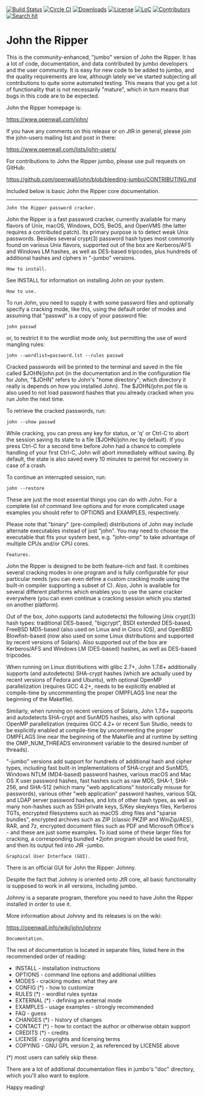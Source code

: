 [![Build Status](https://api.travis-ci.com/openwall/john.svg?branch=bleeding-jumbo)](https://travis-ci.com/github/openwall/john)
[![Circle CI](https://circleci.com/gh/openwall/john/tree/bleeding-jumbo.svg?style=shield)](https://circleci.com/gh/openwall/john/tree/bleeding-jumbo)
[![Downloads](https://img.shields.io/badge/Download-Windows%20Build-blue.svg)](https://github.com/openwall/john-packages/releases/tag/jumbo-dev)
[![License](https://img.shields.io/badge/License-GPL%20v2%2B-blue.svg)](https://github.com/openwall/john/blob/bleeding-jumbo/doc/LICENSE)
[![LoC](https://tokei.rs/b1/github/openwall/john?category=code)](https://github.com/openwall/john/tree/bleeding-jumbo)
[![Contributors](https://img.shields.io/github/contributors/openwall/john.svg?label=Contributors)](https://github.com/openwall/john/graphs/contributors)
[![Search hit](https://img.shields.io/github/search/openwall/john/goto.svg?label=GitHub%20Hits)](https://github.com/search?utf8=%E2%9C%93&q=john%20the%20ripper&type=)

John the Ripper
===============

This is the community-enhanced, "jumbo" version of John the Ripper.
It has a lot of code, documentation, and data contributed by jumbo
developers and the user community.  It is easy for new code to be added
to jumbo, and the quality requirements are low, although lately we've
started subjecting all contributions to quite some automated testing.
This means that you get a lot of functionality that is not necessarily
"mature", which in turn means that bugs in this code are to be expected.

John the Ripper homepage is:

https://www.openwall.com/john/

If you have any comments on this release or on JtR in general, please
join the john-users mailing list and post in there:

https://www.openwall.com/lists/john-users/

For contributions to John the Ripper jumbo, please use pull requests on
GitHub:

https://github.com/openwall/john/blob/bleeding-jumbo/CONTRIBUTING.md

Included below is basic John the Ripper core documentation.

---

	John the Ripper password cracker.

John the Ripper is a fast password cracker, currently available for
many flavors of Unix, macOS, Windows, DOS, BeOS, and OpenVMS (the latter
requires a contributed patch).  Its primary purpose is to detect weak
Unix passwords.  Besides several crypt(3) password hash types most
commonly found on various Unix flavors, supported out of the box are
Kerberos/AFS and Windows LM hashes, as well as DES-based tripcodes, plus
hundreds of additional hashes and ciphers in "-jumbo" versions.


	How to install.

See INSTALL for information on installing John on your system.


	How to use.

To run John, you need to supply it with some password files and
optionally specify a cracking mode, like this, using the default order
of modes and assuming that "passwd" is a copy of your password file:

	john passwd

or, to restrict it to the wordlist mode only, but permitting the use
of word mangling rules:

	john --wordlist=password.lst --rules passwd

Cracked passwords will be printed to the terminal and saved in the
file called $JOHN/john.pot (in the documentation and in the
configuration file for John, "$JOHN" refers to John's "home
directory"; which directory it really is depends on how you installed
John).  The $JOHN/john.pot file is also used to not load password
hashes that you already cracked when you run John the next time.

To retrieve the cracked passwords, run:

	john --show passwd

While cracking, you can press any key for status, or 'q' or Ctrl-C to
abort the session saving its state to a file ($JOHN/john.rec by
default).  If you press Ctrl-C for a second time before John had a
chance to complete handling of your first Ctrl-C, John will abort
immediately without saving.  By default, the state is also saved every
10 minutes to permit for recovery in case of a crash.

To continue an interrupted session, run:

	john --restore

These are just the most essential things you can do with John.  For
a complete list of command line options and for more complicated usage
examples you should refer to OPTIONS and EXAMPLES, respectively.

Please note that "binary" (pre-compiled) distributions of John may
include alternate executables instead of just "john".  You may need to
choose the executable that fits your system best, e.g. "john-omp" to
take advantage of multiple CPUs and/or CPU cores.


	Features.

John the Ripper is designed to be both feature-rich and fast.  It
combines several cracking modes in one program and is fully
configurable for your particular needs (you can even define a custom
cracking mode using the built-in compiler supporting a subset of C).
Also, John is available for several different platforms which enables
you to use the same cracker everywhere (you can even continue a
cracking session which you started on another platform).

Out of the box, John supports (and autodetects) the following Unix
crypt(3) hash types: traditional DES-based, "bigcrypt", BSDI extended
DES-based, FreeBSD MD5-based (also used on Linux and in Cisco IOS), and
OpenBSD Blowfish-based (now also used on some Linux distributions and
supported by recent versions of Solaris).  Also supported out of the box
are Kerberos/AFS and Windows LM (DES-based) hashes, as well as DES-based
tripcodes.

When running on Linux distributions with glibc 2.7+, John 1.7.6+
additionally supports (and autodetects) SHA-crypt hashes (which are
actually used by recent versions of Fedora and Ubuntu), with optional
OpenMP parallelization (requires GCC 4.2+, needs to be explicitly
enabled at compile-time by uncommenting the proper OMPFLAGS line near
the beginning of the Makefile).

Similarly, when running on recent versions of Solaris, John 1.7.6+
supports and autodetects SHA-crypt and SunMD5 hashes, also with
optional OpenMP parallelization (requires GCC 4.2+ or recent Sun Studio,
needs to be explicitly enabled at compile-time by uncommenting the
proper OMPFLAGS line near the beginning of the Makefile and at runtime
by setting the OMP_NUM_THREADS environment variable to the desired
number of threads).

"-jumbo" versions add support for hundreds of additional hash and cipher
types, including fast built-in implementations of SHA-crypt and SunMD5,
Windows NTLM (MD4-based) password hashes, various macOS and Mac OS X
user password hashes, fast hashes such as raw MD5, SHA-1, SHA-256, and
SHA-512 (which many "web applications" historically misuse for
passwords), various other "web application" password hashes, various SQL
and LDAP server password hashes, and lots of other hash types, as well
as many non-hashes such as SSH private keys, S/Key skeykeys files,
Kerberos TGTs, encrypted filesystems such as macOS .dmg files and
"sparse bundles", encrypted archives such as ZIP (classic PKZIP and
WinZip/AES), RAR, and 7z, encrypted document files such as PDF and
Microsoft Office's - and these are just some examples.  To load some of
these larger files for cracking, a corresponding bundled *2john program
should be used first, and then its output fed into JtR -jumbo.


	Graphical User Interface (GUI).

There is an official GUI for John the Ripper: Johnny.

Despite the fact that Johnny is oriented onto JtR core, all basic
functionality is supposed to work in all versions, including jumbo.

Johnny is a separate program, therefore you need to have John the Ripper
installed in order to use it.

More information about Johnny and its releases is on the wiki:

https://openwall.info/wiki/john/johnny


	Documentation.

The rest of documentation is located in separate files, listed here in
the recommended order of reading:

* INSTALL - installation instructions
* OPTIONS - command line options and additional utilities
* MODES - cracking modes: what they are
* CONFIG (*) - how to customize
* RULES (*) - wordlist rules syntax
* EXTERNAL (*) - defining an external mode
* EXAMPLES - usage examples - strongly recommended
* FAQ - guess
* CHANGES (*) - history of changes
* CONTACT (*) - how to contact the author or otherwise obtain support
* CREDITS (*) - credits
* LICENSE - copyrights and licensing terms
* COPYING - GNU GPL version 2, as referenced by LICENSE above

(*) most users can safely skip these.

There are a lot of additional documentation files in jumbo's "doc"
directory, which you'll also want to explore.

Happy reading!
